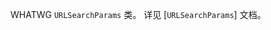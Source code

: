 <!-- YAML
added: v10.0.0
-->

<!-- type=global -->

WHATWG `URLSearchParams` 类。
详见 [`URLSearchParams`] 文档。


